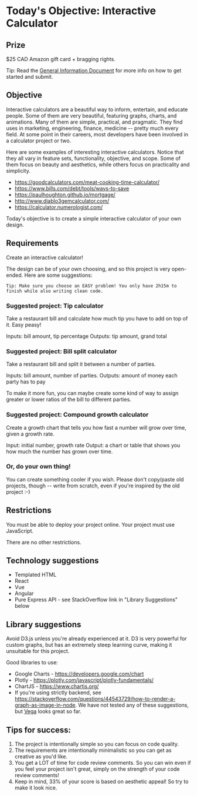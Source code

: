 # Today's Objective: Interactive Calculator

## Prize

$25 CAD Amazon gift card + bragging rights.

Tip: Read the [General Information Document]("./General\Information.md") for more info on how to get started and submit.

## Objective

Interactive calculators are a beautiful way to inform, entertain, and educate people. Some of them are very beautiful, featuring graphs, charts, and animations. Many of them are simple, practical, and pragmatic. They find uses in marketing, engineering, finance, medicine -- pretty much every field. At some point in their careers, most developers have been involved in a calculator project or two.

Here are some examples of interesting interactive calculators. Notice that they all vary in feature sets, functionality, objective, and scope. Some of them focus on beauty and aesthetics, while others focus on practicality and simplicity.

* https://goodcalculators.com/meat-cooking-time-calculator/
* https://www.bills.com/debt/tools/ways-to-save
* https://paulhoughton.github.io/mortgage/
* http://www.diablo3gemcalculator.com/
* https://calculator.numerologist.com/

Today's objective is to create a simple interactive calculator of your own design.

## Requirements

Create an interactive calculator! 

The design can be of your own choosing, and so this project is very open-ended. Here are some suggestions:

`Tip: Make sure you choose an EASY problem! You only have 2h15m to finish while also writing clean code.`

### Suggested project: Tip calculator

Take a restaurant bill and calculate how much tip you have to add on top of it. Easy peasy!

Inputs: bill amount, tip percentage
Outputs: tip amount, grand total

### Suggested project: Bill split calculator

Take a restaurant bill and split it between a number of parties. 

Inputs: bill amount, number of parties.
Outputs: amount of money each party has to pay

To make it more fun, you can maybe create some kind of way to assign greater or lower ratios of the bill to different parties.

### Suggested project: Compound growth calculator

Create a growth chart that tells you how fast a number will grow over time, given a growth rate.

Input: initial number, growth rate
Output: a chart or table that shows you how much the number has grown over time.

### Or, do your own thing!

You can create something cooler if you wish. Please don't copy/paste old projects, though -- write from scratch, even if you're inspired by the old project :-)

## Restrictions

You must be able to deploy your project online.
Your project must use JavaScript.

There are no other restrictions.

## Technology suggestions

* Templated HTML
* React
* Vue
* Angular
* Pure Express API - see StackOverflow link in "Library Suggestions" below

## Library suggestions

Avoid D3.js unless you're already experienced at it. D3 is very powerful for custom graphs, but has an extremely steep learning curve, making it unsuitable for this project.

Good libraries to use:
* Google Charts - https://developers.google.com/chart
* Plotly - https://plotly.com/javascript/plotly-fundamentals/
* ChartJS - https://www.chartjs.org/
* If you're using strictly backend, see https://stackoverflow.com/questions/44543729/how-to-render-a-graph-as-image-in-node. We have not tested any of these suggestions, but [Vega](https://www.npmjs.com/package/vega) looks great so far.

## Tips for success:

1. The project is intentionally simple so you can focus on code quality.
1. The requirements are intentionally minimalistic so you can get as creative as you'd like.
1. You get a LOT of time for code review comments. So you can win even if you feel your project isn't great, simply on the strength of your code review comments!
1. Keep in mind, 33% of your score is based on aesthetic appeal! So try to make it look nice.
